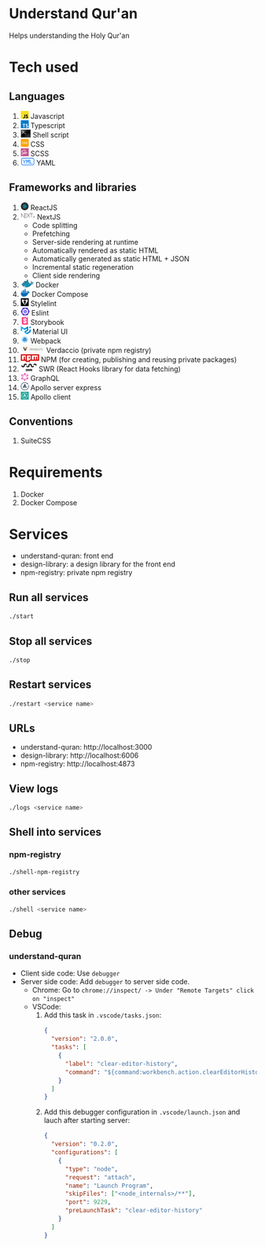 # Understand Qur'an
Helps understanding the Holy Qur'an

# Tech used

## Languages
1. <img src="icons/javascript.svg" height="16"/> Javascript
1. <img src="icons/typescript.svg" height="16"/> Typescript
1. <img src="icons/shellscript.png" height="16"/> Shell script
1. <img src="icons/css.png" height="16"/> CSS
1. <img src="icons/sass.png" height="16"/> SCSS
1. <img src="icons/yml.png" height="16"/> YAML

## Frameworks and libraries
1. <img src="icons/react.png" height="16"/> ReactJS
1. <img src="icons/nextjs.jpeg" height="16"/> NextJS
    - Code splitting
    - Prefetching
    - Server-side rendering at runtime
    - Automatically rendered as static HTML
    - Automatically generated as static HTML + JSON
    - Incremental static regeneration
    - Client side rendering
1. <img src="icons/docker.jpeg" height="16"/> Docker
1. <img src="icons/docker_compose.png" height="16"/> Docker Compose
1. <img src="icons/stylelint.png" height="16"/> Stylelint
1. <img src="icons/eslint.png" height="16"/> Eslint
1. <img src="icons/storybook.png" height="16"/> Storybook
1. <img src="icons/material_ui.svg" height="16"/> Material UI
1. <img src="icons/webpack.png" height="16"/> Webpack
1. <img src="icons/verdaccio.png" height="16"/> Verdaccio (private npm registry)
1. <img src="icons/npm.png" height="16"/> NPM (for creating, publishing and reusing private packages)
1. <img src="icons/swr.png" height="16"/> SWR (React Hooks library for data fetching)
1. <img src="icons/graph_ql.png" height="16"/> GraphQL
1. <img src="icons/apollo_server.svg" height="16"/> Apollo server express
1. <img src="icons/apollo_client.jpg" height="16"/> Apollo client

## Conventions
1. SuiteCSS

# Requirements
1. Docker
1. Docker Compose

# Services
- understand-quran: front end
- design-library: a design library for the front end
- npm-registry: private npm registry

## Run all services
```bash
./start
```

## Stop all services
```bash
./stop
```

## Restart services
```bash
./restart <service name>
```

## URLs

- understand-quran: http://localhost:3000
- design-library: http://localhost:6006
- npm-registry: http://localhost:4873

## View logs
```bash
./logs <service name>
```

## Shell into services
### npm-registry
```bash
./shell-npm-registry
```
### other services
```bash
./shell <service name>
```

## Debug
### understand-quran
- Client side code: Use `debugger`
- Server side code: Add `debugger` to server side code. 
  - Chrome: Go to `chrome://inspect/ -> Under "Remote Targets" click on "inspect"`
  - VSCode:
    1. Add this task in `.vscode/tasks.json`:
        ```json
        {
          "version": "2.0.0",
          "tasks": [
            {
              "label": "clear-editor-history",
              "command": "${command:workbench.action.clearEditorHistory}"
            }
          ]
        }
        ```
    1. Add this debugger configuration in `.vscode/launch.json` and lauch after starting server:
        ```json
        {
          "version": "0.2.0",
          "configurations": [
            {
              "type": "node",
              "request": "attach",
              "name": "Launch Program",
              "skipFiles": ["<node_internals>/**"],
              "port": 9229,
              "preLaunchTask": "clear-editor-history"
            }
          ]
        }
        ```
